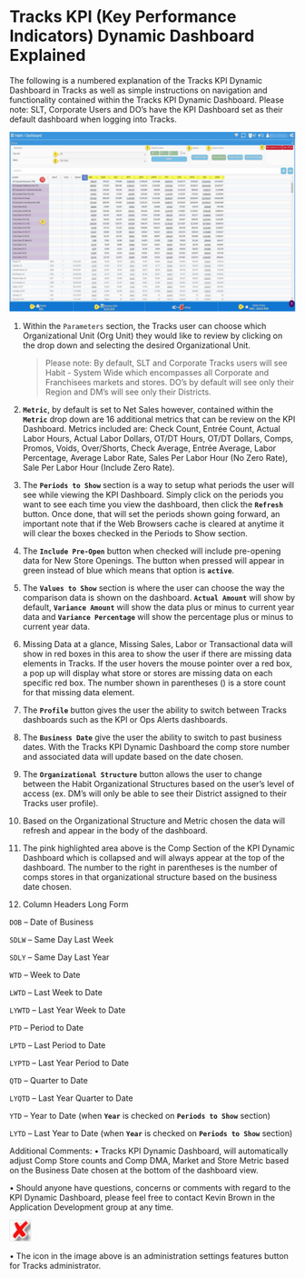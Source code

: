# Tracks KPI (Key Performance Indicators) Dynamic Dashboard Explained

The following is a numbered explanation of the Tracks KPI Dynamic Dashboard in Tracks as well as simple instructions on navigation and functionality contained within the Tracks KPI Dynamic Dashboard. Please note: SLT, Corporate Users and DO’s have the KPI Dashboard set as their default dashboard when logging into Tracks.

![kpi](/assets/kpi/kpi.jpg)

1. Within the `Parameters` section, the Tracks user can choose which Organizational Unit (Org Unit) they would like to review by clicking on the drop down and selecting the desired Organizational Unit.
   
   >Please note: By default, SLT and Corporate Tracks users will see Habit - System Wide which encompasses all Corporate and Franchisees markets and stores. DO’s by default will see only their Region and DM’s will see only their Districts.

2. **`Metric`**, by default is set to Net Sales however, contained within the **`Metric`** drop down are 16 additional metrics that can be review on the KPI Dashboard. Metrics included are: Check Count, Entrée Count, Actual Labor Hours, Actual Labor Dollars, OT/DT Hours, OT/DT Dollars, Comps, Promos, Voids, Over/Shorts, Check Average, Entrée Average, Labor Percentage, Average Labor Rate, Sales Per Labor Hour (No Zero Rate), Sale Per Labor Hour (Include Zero Rate).

3. The **`Periods to Show`** section is a way to setup what periods the user will see while viewing the KPI Dashboard. Simply click on the periods you want to see each time you view the dashboard, then click the **`Refresh`** button. Once done, that will set the periods shown going forward, an important note that if the Web Browsers cache is cleared at anytime it will clear the boxes checked in the Periods to Show section.

4. The **`Include Pre-Open`** button when checked will include pre-opening data for New Store Openings. The button when pressed will appear in green instead of blue which means that option is **`active`**.

5. The **`Values to Show`** section is where the user can choose the way the comparison data is shown on the dashboard. **`Actual Amount`** will show by default, **`Variance Amount`** will show the data plus or minus to current year data and **`Variance Percentage`** will show the percentage plus or minus to current year data.

6. Missing Data at a glance, Missing Sales, Labor or Transactional data will show in red boxes in this area to show the user if there are missing data elements in Tracks. If the user hovers the mouse pointer over a red box, a pop up will display what store or stores are missing data on each specific red box. The number shown in parentheses () is a store count for that missing data element.

7. The **`Profile`** button gives the user the ability to switch between Tracks dashboards such as the KPI or Ops Alerts dashboards.

8. The **`Business Date`** give the user the ability to switch to past business dates. With the Tracks KPI Dynamic Dashboard the comp store number and associated data will update based on the date chosen.

9. The **`Organizational Structure`** button allows the user to change between the Habit Organizational Structures based on the user’s level of access (ex. DM’s will only be able to see their District assigned to their Tracks user profile).

10. Based on the Organizational Structure and Metric chosen the data will refresh and appear in the body of the dashboard.

11. The pink highlighted area above is the Comp Section of the KPI Dynamic Dashboard which is collapsed and will always appear at the top of the dashboard. The number to the right in parentheses is the number of comps stores in that organizational structure based on the business date chosen.

12. Column Headers Long Form

`DOB` – Date of Business

`SDLW` – Same Day Last Week

`SDLY` – Same Day Last Year

`WTD` – Week to Date

`LWTD` – Last Week to Date

`LYWTD` – Last Year Week to Date

`PTD` – Period to Date

`LPTD` – Last Period to Date

`LYPTD` – Last Year Period to Date

`QTD` – Quarter to Date

`LYQTD` – Last Year Quarter to Date

`YTD` – Year to Date (when **`Year`** is checked on **`Periods to Show`** section)

`LYTD` – Last Year to Date (when **`Year`** is checked on **`Periods to Show`** section)

Additional Comments:
• Tracks KPI Dynamic Dashboard, will automatically adjust Comp Store counts and Comp DMA, Market and Store Metric based on the Business Date chosen at the bottom of the dashboard view.

• Should anyone have questions, concerns or comments with regard to the KPI Dynamic Dashboard, please feel free to contact Kevin Brown in the Application Development group at any time.

![kpi](/assets/kpi/delete.jpg)

• The icon in the image above is an administration settings features button for Tracks administrator.
